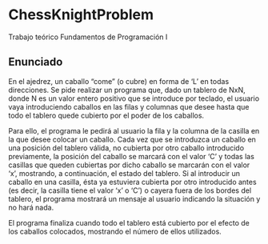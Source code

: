 # ChessKnightProblem
Trabajo teórico Fundamentos de Programación I
## Enunciado
En el ajedrez, un caballo “come” (o cubre) en forma de ‘L’ en todas direcciones. Se pide realizar un programa que, dado un tablero de NxN, donde N es un valor entero positivo que se introduce por teclado, el usuario vaya introduciendo caballos en las filas y columnas que desee hasta que todo el tablero quede cubierto por el poder de los caballos.

Para ello, el programa le pedirá al usuario la fila y la columna de la casilla en la que desee colocar un caballo. Cada vez que se introduzca un caballo en una posición del tablero válida, no cubierta por otro caballo introducido previamente, la posición del caballo se marcará con el valor ‘C’ y todas las casillas que queden cubiertas por dicho caballo se marcarán con el valor ‘x’, mostrando, a continuación, el estado del tablero. Si al introducir un caballo en una casilla, ésta ya estuviera cubierta por otro introducido antes (es decir, la casilla tiene el valor ‘x’ o ‘C’) o cayera fuera de los bordes del tablero, el programa mostrará un mensaje al usuario indicando la situación y no hará nada. 

El programa finaliza cuando todo el tablero está cubierto por el efecto de los caballos colocados, mostrando el número de ellos utilizados.

